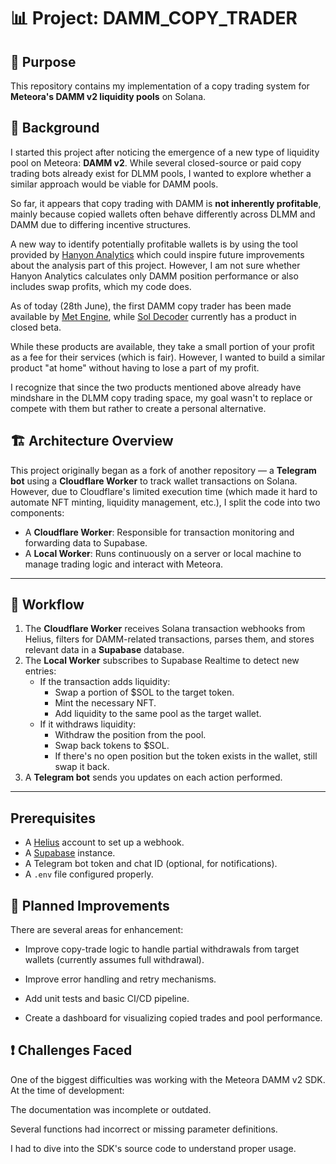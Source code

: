 # 📊 Project: DAMM_COPY_TRADER

## 📄 Purpose

This repository contains my implementation of a copy trading system for **Meteora's DAMM v2 liquidity pools** on Solana.

## 🧠 Background

I started this project after noticing the emergence of a new type of liquidity pool on Meteora: **DAMM v2**. While several closed-source or paid copy trading bots already exist for DLMM pools, I wanted to explore whether a similar approach would be viable for DAMM pools.

So far, it appears that copy trading with DAMM is **not inherently profitable**, mainly because copied wallets often behave differently across DLMM and DAMM due to differing incentive structures.

A new way to identify potentially profitable wallets is by using the tool provided by [Hanyon Analytics](https://meteora2.hanyon.app/) which could inspire future improvements about the analysis part of this project. 
However, I am not sure whether Hanyon Analytics calculates only DAMM position performance or also includes swap profits, which my code does.

As of today (28th June), the first DAMM copy trader has been made available by [Met Engine](https://www.metengine.xyz/), while [Sol Decoder](https://x.com/SOL_Decoder) currently has a product in closed beta.

While these products are available, they take a small portion of your profit as a fee for their services (which is fair). However, I wanted to build a similar product "at home" without having to lose a part of my profit.

I recognize that since the two products mentioned above already have mindshare in the DLMM copy trading space, my goal wasn't to replace or compete with them but rather to create a personal alternative.

## 🏗️ Architecture Overview

This project originally began as a fork of another repository — a **Telegram bot** using a **Cloudflare Worker** to track wallet transactions on Solana. However, due to Cloudflare's limited execution time (which made it hard to automate NFT minting, liquidity management, etc.), I split the code into two components:

- A **Cloudflare Worker**: Responsible for transaction monitoring and forwarding data to Supabase.
- A **Local Worker**: Runs continuously on a server or local machine to manage trading logic and interact with Meteora.

---

## 🔁 Workflow

1. The **Cloudflare Worker** receives Solana transaction webhooks from Helius, filters for DAMM-related transactions, parses them, and stores relevant data in a **Supabase** database.
2. The **Local Worker** subscribes to Supabase Realtime to detect new entries:
   - If the transaction adds liquidity:
     - Swap a portion of $SOL to the target token.
     - Mint the necessary NFT.
     - Add liquidity to the same pool as the target wallet.
   - If it withdraws liquidity:
     - Withdraw the position from the pool.
     - Swap back tokens to $SOL.
     - If there's no open position but the token exists in the wallet, still swap it back.
3. A **Telegram bot** sends you updates on each action performed.

---

## Prerequisites

- A [Helius](https://www.helius.xyz/) account to set up a webhook.
- A [Supabase](https://supabase.com/) instance.
- A Telegram bot token and chat ID (optional, for notifications).
- A `.env` file configured properly.

## 🔧 Planned Improvements
There are several areas for enhancement:

 - Improve copy-trade logic to handle partial withdrawals from target wallets (currently assumes full withdrawal).

 - Improve error handling and retry mechanisms.

 - Add unit tests and basic CI/CD pipeline.

 - Create a dashboard for visualizing copied trades and pool performance.

## ❗ Challenges Faced
One of the biggest difficulties was working with the Meteora DAMM v2 SDK. At the time of development:

The documentation was incomplete or outdated.

Several functions had incorrect or missing parameter definitions.

I had to dive into the SDK's source code to understand proper usage.